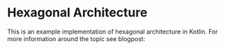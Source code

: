 # Hexagonal Architecture
This is an example implementation of hexagonal architecture in Kotlin. For more information around the topic see blogpost:
